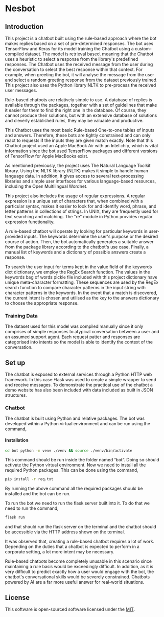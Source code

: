 # Nesbot

## Introduction

This project is a chatbot built using the rule-based approach where the bot makes replies based on a set of pre-determined responses. The bot uses TensorFlow and Keras for its model training the Chatbot using a custom-compiled dataset. The model is retrieval based, meaning that the Chatbot uses a heuristic to select a response from the library's predefined responses. The Chatbot uses the received message from the user during the conversation to select the best response within that context. For example, when greeting the bot, it will analyse the message from the user and select a random greeting response from the dataset previously trained. This project also uses the Python library NLTK to pre-process the received user messages.

Rule-based chatbots are relatively simple to use. A database of replies is available through the packages, together with a set of guidelines that make it easier for them to find the right one in the database. Of course, they cannot produce their solutions, but with an extensive database of solutions and cleverly established rules, they may be valuable and productive.

This Chatbot uses the most basic Rule-based One-to-one tables of inputs and answers. Therefore, these bots are tightly constrained and can only react to requests if the inputs they are given match exactly. Note that this Chatbot project used an Apple MacBook Air with an Intel chip, which is vital information since the bot used TensorFlow packages and different versions of TensorFlow for Apple MacBooks exist.

As mentioned previously, the project uses The Natural Language Toolkit library. Using the NLTK library (NLTK) makes it simple to handle human language data. In addition, it gives access to several text-processing libraries and simple user interfaces for various language-based resources, including the Open Multilingual Wordnet.

This project also includes the usage of regular expressions. A regular expression is a unique set of characters that, when combined with a particular syntax, makes it easier to look for and identify word, phrase, and letter patterns in collections of strings. In UNIX, they are frequently used for text searching and matching. The "re" module in Python provides regular expression functionality.

A rule-based chatbot will operate by looking for particular keywords in user-provided inputs.
The keywords determine the user's purpose or the desired course of action. Then, the bot automatically generates a suitable answer from the package library according to the chatbot's use case. Finally, a manual list of keywords and a dictionary of possible answers create a response.

To search the user input for terms kept in the value field of the keywords dict dictionary, we employ the RegEx Search function. The values in the keywords bag of words pickle file included with this project dictionary have unique meta-character formatting. These sequences are used by the RegEx search function to compare character patterns in the input string with character patterns in the keywords. In the event that a match is discovered, the current intent is chosen and utilised as the key to the answers dictionary to choose the appropriate response.

### Training Data

The dataset used for this model was compiled manually since it only comprises of simple responses to atypical conversation between a user and an assumed support agent. Each request patter and responses are categorised into intents so the model is able to identify the context of the conversation.

## Set up

The chatbot is exposed to external services through a Python HTTP web framework. In this case Flask was used to create a simple wrapper to send and receive messages. To demonstrate the practical use of the chatbot a demo website has also been included with data included as built in JSON structures.

### Chatbot

The chatbot is built using Python and relative packages. The bot was developed within a Python virtual environment and can be run using the command,

#### Installation

```bash
cd bot python -m venv ./venv && source ./venv/bin/activate
```

This command should be run inside the folder named “bot”. Doing so should activate the Python virtual environment. Now we need to install all the required Python packages. This can be done using the command,

```bash
pip install -r req.txt
```

By running the above command all the required packages should be installed and the bot can be run.

To run the bot we need to run the flask server built into it. To do that we need to run the command,

```bash
flask run
```

and that should run the flask server on the terminal and the chatbot should be accessible via the HTTP address shown on the terminal.

It was observed that, creating a rule-based chatbot requires a lot of work. Depending on the duties that a chatbot is expected to perform in a corporate setting, a lot more intent may be necessary.

Rule-based chatbots become completely unusable in this scenario since maintaining a rule basis would be exceedingly difficult. In addition, as it is very difficult to predict exactly how a user would engage with the bot, the chatbot's conversational skills would be severely constrained. Chatbots powered by AI are a far more useful answer for real-world situations.

## License

This software is open-sourced software licensed under the [MIT](LICENSE.md).
